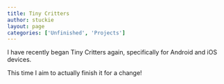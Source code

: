 ```yaml
---
title: Tiny Critters
author: stuckie
layout: page
categories: ['Unfinished', 'Projects']
---
```

I have recently began Tiny Critters again, specifically for Android and iOS devices.

This time I aim to actually finish it for a change!